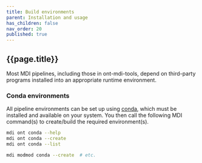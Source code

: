 ```yaml
---
title: Build environments
parent: Installation and usage
has_children: false
nav_order: 20
published: true
---
```


## {{page.title}}

Most MDI pipelines, including those in ont-mdi-tools, depend
on third-party programs installed into an appropriate runtime
environment.

### Conda environments

All pipeline environments can be set up using [conda](https://docs.conda.io/en/latest/),
which must be installed and available on your system. You then call
the following MDI command(s) to create/build the required environment(s).

```sh
mdi ont conda --help 
mdi ont conda --create 
mdi ont conda --list 

mdi modmod conda --create  # etc.
```
